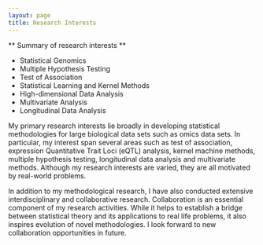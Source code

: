 ```yaml
---
layout: page
title: Research Interests
---
```


** Summary of research interests **

* Statistical Genomics
* Multiple Hypothesis Testing
* Test of Association
* Statistical Learning and Kernel Methods
* High-dimensional Data Analysis
* Multivariate Analysis
* Longitudinal Data Analysis

My primary research interests lie broadly in developing statistical methodologies for large biological data sets such as omics data sets. In particular, my interest span several areas such as test of association, expression Quantitative Trait Loci (eQTL) analysis, kernel machine methods, multiple hypothesis testing, longitudinal data analysis and multivariate methods. Although my research interests are varied, they are all motivated by real-world problems.

In addition to my methodological research, I have also conducted extensive interdisciplinary and collaborative research. Collaboration is an essential component of my research activities. While it helps to establish a bridge between statistical theory and its applications to real life problems, it also inspires evolution of novel methodologies. I look forward to new collaboration opportunities in future.
